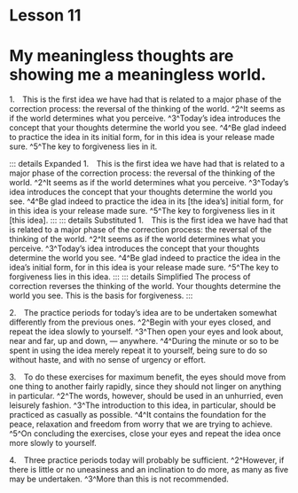 # Lesson 11

# My meaningless thoughts are showing me a meaningless world.

<a name=w-pi-11-1></a>1.&emsp;This is the first idea we have had that is related to a major phase of the correction process: the reversal of the thinking of the world. ^2^It seems as if the world determines what you perceive. ^3^Today’s idea introduces the concept that your thoughts determine the world you see. ^4^Be glad indeed to practice the idea in its initial form, for in this idea is your release made sure. ^5^The key to forgiveness lies in it.


::: details Expanded
1.&emsp;This is the first idea we have had that is related to a major phase of the correction process: the reversal of the thinking of the world. ^2^It seems as if the world determines what you perceive. ^3^Today’s idea introduces the concept that your thoughts determine the world you see. ^4^Be glad indeed to practice the idea in its [the idea’s] initial form, for in this idea is your release made sure. ^5^The key to forgiveness lies in it [this idea].
:::
::: details Substituted
1.&emsp;This is the first idea we have had that is related to a major phase of the correction process: the reversal of the thinking of the world. ^2^It seems as if the world determines what you perceive. ^3^Today’s idea introduces the concept that your thoughts determine the world you see. ^4^Be glad indeed to practice the idea in the idea’s initial form, for in this idea is your release made sure. ^5^The key to forgiveness lies in this idea.
:::
::: details Simplified
The process of correction reverses the thinking of the world. Your thoughts determine the world you see. This is the basis for forgiveness.
:::


<a name=w-pi-11-2></a>2.&emsp;The practice periods for today’s idea are to be undertaken somewhat differently from the previous ones. ^2^Begin with your eyes closed, and repeat the idea slowly to yourself. ^3^Then open your eyes and look about, near and far, up and down, — anywhere. ^4^During the minute or so to be spent in using the idea merely repeat it to yourself, being sure to do so without haste, and with no sense of urgency or effort.

<a name=w-pi-11-3></a>3.&emsp;To do these exercises for maximum benefit, the eyes should move from one thing to another fairly rapidly, since they should not linger on anything in particular. ^2^The words, however, should be used in an unhurried, even leisurely fashion. ^3^The introduction to this idea, in particular, should be practiced as casually as possible. ^4^It contains the foundation for the peace, relaxation and freedom from worry that we are trying to achieve. ^5^On concluding the exercises, close your eyes and repeat the idea once more slowly to yourself.

<a name=w-pi-11-4></a>4.&emsp;Three practice periods today will probably be sufficient. ^2^However, if there is little or no uneasiness and an inclination to do more, as many as five may be undertaken. ^3^More than this is not recommended.